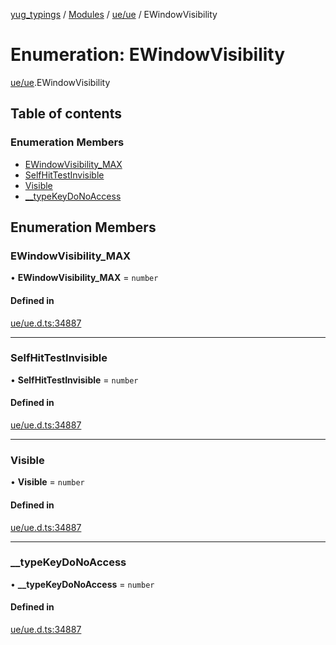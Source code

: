 [yug_typings](../README.md) / [Modules](../modules.md) / [ue/ue](../modules/ue_ue.md) / EWindowVisibility

# Enumeration: EWindowVisibility

[ue/ue](../modules/ue_ue.md).EWindowVisibility

## Table of contents

### Enumeration Members

- [EWindowVisibility\_MAX](ue_ue.EWindowVisibility.md#ewindowvisibility_max)
- [SelfHitTestInvisible](ue_ue.EWindowVisibility.md#selfhittestinvisible)
- [Visible](ue_ue.EWindowVisibility.md#visible)
- [\_\_typeKeyDoNoAccess](ue_ue.EWindowVisibility.md#__typekeydonoaccess)

## Enumeration Members

### EWindowVisibility\_MAX

• **EWindowVisibility\_MAX** = `number`

#### Defined in

[ue/ue.d.ts:34887](https://github.com/YugMetaverse/yug_typings/blob/b7d9b19/ue/ue.d.ts#L34887)

___

### SelfHitTestInvisible

• **SelfHitTestInvisible** = `number`

#### Defined in

[ue/ue.d.ts:34887](https://github.com/YugMetaverse/yug_typings/blob/b7d9b19/ue/ue.d.ts#L34887)

___

### Visible

• **Visible** = `number`

#### Defined in

[ue/ue.d.ts:34887](https://github.com/YugMetaverse/yug_typings/blob/b7d9b19/ue/ue.d.ts#L34887)

___

### \_\_typeKeyDoNoAccess

• **\_\_typeKeyDoNoAccess** = `number`

#### Defined in

[ue/ue.d.ts:34887](https://github.com/YugMetaverse/yug_typings/blob/b7d9b19/ue/ue.d.ts#L34887)
